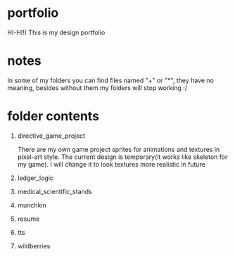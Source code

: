 # portfolio

HI-HI!)
This is my design portfolio

# notes

In some of my folders you can find files named "+" or "*", they have no meaning, besides without them my folders will stop working :/

# folder сontents

1) directive_game_project

   There are my own game project sprites for animations and textures in pixel-art style. The current design is temporary(it works like skeleton for my game). I will change it to look textures more realistic in future

3) ledger_logic

4) medical_scientific_stands

5) munchkin

6) resume 

7) tts

8) wildberries
